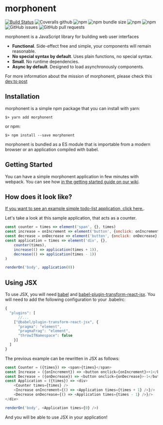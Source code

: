 # morphonent 
[![Build Status](https://img.shields.io/endpoint.svg?url=https%3A%2F%2Factions-badge.atrox.dev%2Fkmruiz%2Fmorphonent%2Fbadge&style=flat)](https://actions-badge.atrox.dev/kmruiz/morphonent/goto)
![Coveralls github](https://img.shields.io/coveralls/github/kmruiz/morphonent)
![npm](https://img.shields.io/npm/v/morphonent.svg) 
![npm bundle size](https://img.shields.io/bundlephobia/min/morphonent.svg) 
![npm](https://img.shields.io/npm/dm/morphonent.svg)
![npm](https://img.shields.io/npm/l/morphonent.svg)
![GitHub issues](https://img.shields.io/github/issues/kmruiz/morphonent.svg)
![GitHub pull requests](https://img.shields.io/github/issues-pr/kmruiz/morphonent.svg)

morphonent is a JavaScript library for building web user interfaces

* **Functional**. Side-effect free and simple, your components will remain reasonable.
* **No special syntax by default**. Uses plain functions, no special syntax.
* **Small**. No runtime dependencies.
* **Async by default**. Designed to load asynchronously components.

For more information about the mission of morphonent, please check this [dev.to post](https://dev.to/kmruiz/domain-driven-design-and-functional-pure-ui-components-29a7)

## Installation

morphonent is a simple npm package that you can install with yarn:

`$> yarn add morphonent`

or npm:

`$> npm install --save morphonent`

morphonent is bundled as a ES module that is importable from a modern browser or an application compiled
with babel.

## Getting Started

You can have a simple morphonent application in few minutes with webpack. You can see how [in the getting
started guide on our wiki](https://github.com/kmruiz/morphonent/wiki/Getting-Started).

## How does it look like?

[If you want to see an example simple todo-list application, click here.](https://github.com/kmruiz/morphonent-example).

Let's take a look at this sample application, that acts as a counter.

```js
const counter = times => element('span', {}, times)
const increase = onIncrement => element('button', {onclick: onIncrement}, '+1')
const decrease = onDecrease => element('button', {onclick: onDecrease}, '-1')
const application = times => element('div', {},
    counter(times),
    increase(() => application(times + 1)),
    decrease(() => application(times - 1))
)

renderOn('body', application(0))
```

## Using JSX

To use JSX, you will need [babel](https://babeljs.io/) and [babel-plugin-transform-react-jsx](https://babeljs.io/docs/en/babel-plugin-transform-react-jsx). You will need to add the following configuration
to your .babelrc:

```js
{
  "plugins": [
      //...
    ["@babel/plugin-transform-react-jsx", {
      "pragma": "element",
      "pragmaFrag": "element",
      "throwIfNamespace": false
    }]
  ]
}
```

The previous example can be rewritten in JSX as follows:

```js
const Counter = ({times}) => <span>{times}</span>
const Increase = ({onIncrement}) => <button onclick={onIncrement}>+1</button>
const Decrease = ({onDecrease}) => <button onclick={onDecrease}>-1</button>
const Application = ({times}) => <div>
    <Counter times={times} />
    <Increase onIncrement={() => <Application times={times + 1} />}/>
    <Decrease onDecrease={() => <Application times={times - 1} />}/>
</div>

renderOn('body', <Application times={0} />)
```
And you will be able to use JSX in your application!
